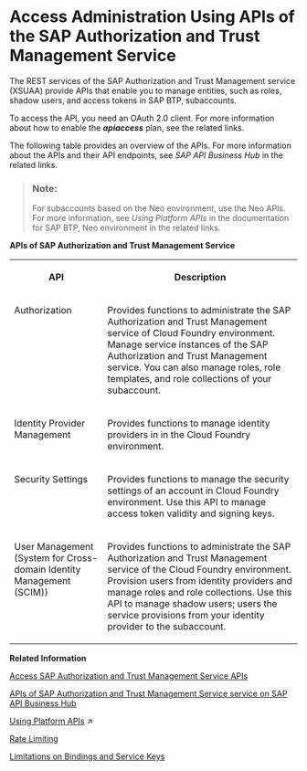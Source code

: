 <!-- loiodcb3bfd09c4b465e9d6f599485c5b6de -->

# Access Administration Using APIs of the SAP Authorization and Trust Management Service

The REST services of the SAP Authorization and Trust Management service \(XSUAA\) provide APIs that enable you to manage entities, such as roles, shadow users, and access tokens in SAP BTP, subaccounts.

To access the API, you need an OAuth 2.0 client. For more information about how to enable the ***apiaccess*** plan, see the related links.

The following table provides an overview of the APIs. For more information about the APIs and their API endpoints, see *SAP API Business Hub* in the related links.

> ### Note:  
> For subaccounts based on the Neo environment, use the Neo APIs. For more information, see *Using Platform APIs* in the documentation for SAP BTP, Neo environment in the related links.

**APIs of SAP Authorization and Trust Management Service**


<table>
<tr>
<th valign="top">

API



</th>
<th valign="top">

Description



</th>
</tr>
<tr>
<td valign="top">

Authorization



</td>
<td valign="top">

Provides functions to administrate the SAP Authorization and Trust Management service of Cloud Foundry environment. Manage service instances of the SAP Authorization and Trust Management service. You can also manage roles, role templates, and role collections of your subaccount.



</td>
</tr>
<tr>
<td valign="top">

Identity Provider Management



</td>
<td valign="top">

Provides functions to manage identity providers in in the Cloud Foundry environment.



</td>
</tr>
<tr>
<td valign="top">

Security Settings



</td>
<td valign="top">

Provides functions to manage the security settings of an account in Cloud Foundry environment. Use this API to manage access token validity and signing keys.



</td>
</tr>
<tr>
<td valign="top">

User Management \(System for Cross-domain Identity Management \(SCIM\)\)



</td>
<td valign="top">

Provides functions to administrate the SAP Authorization and Trust Management service of the Cloud Foundry environment. Provision users from identity providers and manage roles and role collections. Use this API to manage shadow users; users the service provisions from your identity provider to the subaccount.



</td>
</tr>
</table>



**Related Information**  


[Access SAP Authorization and Trust Management Service APIs](access-sap-authorization-and-trust-management-service-apis-ebc9113.md "To enable programmatic access to the SAP Authorization and Trust Management service (XSUAA) in your multi-environment subaccount, create a service instance with the apiaccess plan.")

[APIs of SAP Authorization and Trust Management Service service on SAP API Business Hub](https://api.sap.com/package/authtrustmgmnt)

[Using Platform APIs](https://help.sap.com/viewer/ea72206b834e4ace9cd834feed6c0e09/Cloud/en-US/392af9d162694d6595499f1549978aa6.html "Platform APIs are protected with OAuth 2.0 client credentials. Create an OAuth client and obtain an access token to call the platform API methods.") :arrow_upper_right:

[Rate Limiting](../60-security/rate-limiting-d203e2d.md "This section provides information on the rate limiting in the SAP Authorization and Trust Management service.")

[Limitations on Bindings and Service Keys](../60-security/limitations-on-bindings-and-service-keys-6d3ef52.md "To preserve the stability of the SAP Authorization and Trust Management service, we allow a maximum of 1000 bindings and service keys in total per service instance. The service rejects attempts to add more bindings or service keys.")

